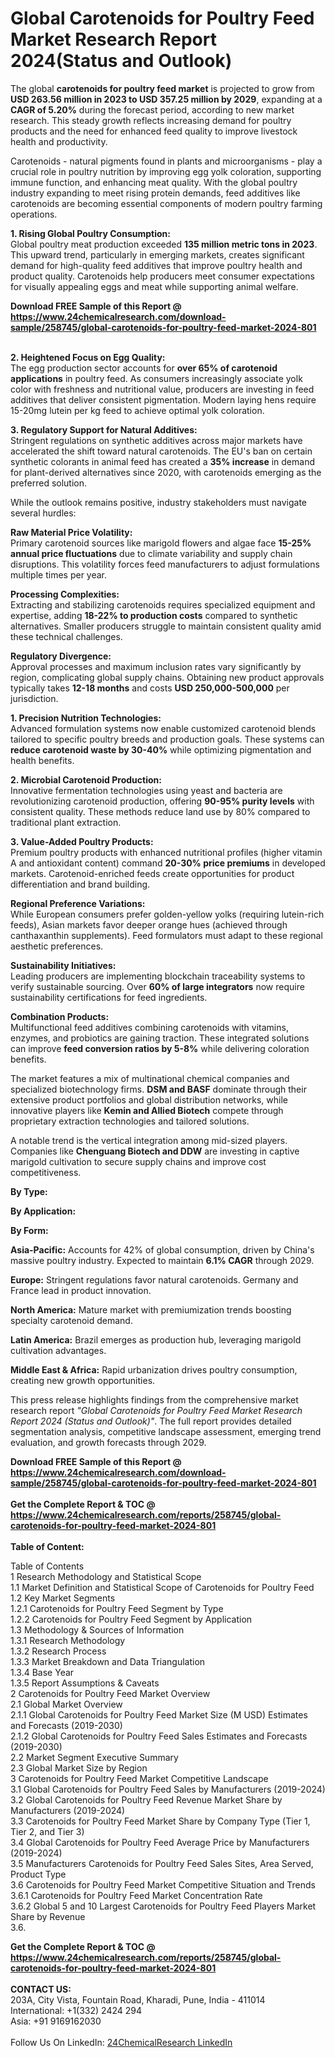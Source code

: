 <h1>Global Carotenoids for Poultry Feed Market Research Report 2024(Status and Outlook)</h1><p>The global <strong>carotenoids for poultry feed market</strong> is projected to grow from <strong>USD 263.56 million in 2023 to USD 357.25 million by 2029</strong>, expanding at a <strong>CAGR of 5.20%</strong> during the forecast period, according to new market research. This steady growth reflects increasing demand for poultry products and the need for enhanced feed quality to improve livestock health and productivity.</p><p>Carotenoids - natural pigments found in plants and microorganisms - play a crucial role in poultry nutrition by improving egg yolk coloration, supporting immune function, and enhancing meat quality. With the global poultry industry expanding to meet rising protein demands, feed additives like carotenoids are becoming essential components of modern poultry farming operations.</p><p><strong>1. Rising Global Poultry Consumption:</strong><br>
Global poultry meat production exceeded <strong>135 million metric tons in 2023</strong>. This upward trend, particularly in emerging markets, creates significant demand for high-quality feed additives that improve poultry health and product quality. Carotenoids help producers meet consumer expectations for visually appealing eggs and meat while supporting animal welfare.</p><div><b>Download FREE Sample of this Report @ 
            <a href="https://www.24chemicalresearch.com/download-sample/258745/global-carotenoids-for-poultry-feed-market-2024-801">
            https://www.24chemicalresearch.com/download-sample/258745/global-carotenoids-for-poultry-feed-market-2024-801</a></b></div><br><p><strong>2. Heightened Focus on Egg Quality:</strong><br>
The egg production sector accounts for <strong>over 65% of carotenoid applications</strong> in poultry feed. As consumers increasingly associate yolk color with freshness and nutritional value, producers are investing in feed additives that deliver consistent pigmentation. Modern laying hens require 15-20mg lutein per kg feed to achieve optimal yolk coloration.</p><p><strong>3. Regulatory Support for Natural Additives:</strong><br>
Stringent regulations on synthetic additives across major markets have accelerated the shift toward natural carotenoids. The EU's ban on certain synthetic colorants in animal feed has created a <strong>35% increase</strong> in demand for plant-derived alternatives since 2020, with carotenoids emerging as the preferred solution.</p><p>While the outlook remains positive, industry stakeholders must navigate several hurdles:</p><p><strong>Raw Material Price Volatility:</strong><br>
	Primary carotenoid sources like marigold flowers and algae face <strong>15-25% annual price fluctuations</strong> due to climate variability and supply chain disruptions. This volatility forces feed manufacturers to adjust formulations multiple times per year.</p><p><strong>Processing Complexities:</strong><br>
	Extracting and stabilizing carotenoids requires specialized equipment and expertise, adding <strong>18-22% to production costs</strong> compared to synthetic alternatives. Smaller producers struggle to maintain consistent quality amid these technical challenges.</p><p><strong>Regulatory Divergence:</strong><br>
	Approval processes and maximum inclusion rates vary significantly by region, complicating global supply chains. Obtaining new product approvals typically takes <strong>12-18 months</strong> and costs <strong>USD 250,000-500,000</strong> per jurisdiction.</p><p><strong>1. Precision Nutrition Technologies:</strong><br>
Advanced formulation systems now enable customized carotenoid blends tailored to specific poultry breeds and production goals. These systems can <strong>reduce carotenoid waste by 30-40%</strong> while optimizing pigmentation and health benefits.</p><p><strong>2. Microbial Carotenoid Production:</strong><br>
Innovative fermentation technologies using yeast and bacteria are revolutionizing carotenoid production, offering <strong>90-95% purity levels</strong> with consistent quality. These methods reduce land use by 80% compared to traditional plant extraction.</p><p><strong>3. Value-Added Poultry Products:</strong><br>
Premium poultry products with enhanced nutritional profiles (higher vitamin A and antioxidant content) command <strong>20-30% price premiums</strong> in developed markets. Carotenoid-enriched feeds create opportunities for product differentiation and brand building.</p><p><strong>Regional Preference Variations:</strong><br>
	While European consumers prefer golden-yellow yolks (requiring lutein-rich feeds), Asian markets favor deeper orange hues (achieved through canthaxanthin supplements). Feed formulators must adapt to these regional aesthetic preferences.</p><p><strong>Sustainability Initiatives:</strong><br>
	Leading producers are implementing blockchain traceability systems to verify sustainable sourcing. Over <strong>60% of large integrators</strong> now require sustainability certifications for feed ingredients.</p><p><strong>Combination Products:</strong><br>
	Multifunctional feed additives combining carotenoids with vitamins, enzymes, and probiotics are gaining traction. These integrated solutions can improve <strong>feed conversion ratios by 5-8%</strong> while delivering coloration benefits.</p><p>The market features a mix of multinational chemical companies and specialized biotechnology firms. <strong>DSM and BASF</strong> dominate through their extensive product portfolios and global distribution networks, while innovative players like <strong>Kemin and Allied Biotech</strong> compete through proprietary extraction technologies and tailored solutions.</p><p>A notable trend is the vertical integration among mid-sized players. Companies like <strong>Chenguang Biotech and DDW</strong> are investing in captive marigold cultivation to secure supply chains and improve cost competitiveness.</p><p><strong>By Type:</strong></p><p><strong>By Application:</strong></p><p><strong>By Form:</strong></p><p><strong>Asia-Pacific:</strong> Accounts for 42% of global consumption, driven by China's massive poultry industry. Expected to maintain <strong>6.1% CAGR</strong> through 2029.</p><p><strong>Europe:</strong> Stringent regulations favor natural carotenoids. Germany and France lead in product innovation.</p><p><strong>North America:</strong> Mature market with premiumization trends boosting specialty carotenoid demand.</p><p><strong>Latin America:</strong> Brazil emerges as production hub, leveraging marigold cultivation advantages.</p><p><strong>Middle East &amp; Africa:</strong> Rapid urbanization drives poultry consumption, creating new growth opportunities.</p><p>This press release highlights findings from the comprehensive market research report <em>"Global Carotenoids for Poultry Feed Market Research Report 2024 (Status and Outlook)"</em>. The full report provides detailed segmentation analysis, competitive landscape assessment, emerging trend evaluation, and growth forecasts through 2029.</p><div><b>Download FREE Sample of this Report @ 
            <a href="https://www.24chemicalresearch.com/download-sample/258745/global-carotenoids-for-poultry-feed-market-2024-801">
            https://www.24chemicalresearch.com/download-sample/258745/global-carotenoids-for-poultry-feed-market-2024-801</a></b></div><br><div><b>Get the Complete Report & TOC @ 
            <a href="https://www.24chemicalresearch.com/reports/258745/global-carotenoids-for-poultry-feed-market-2024-801">
            https://www.24chemicalresearch.com/reports/258745/global-carotenoids-for-poultry-feed-market-2024-801</a></b></div><br>
            <b>Table of Content:</b><p>Table of Contents<br />
1 Research Methodology and Statistical Scope<br />
1.1 Market Definition and Statistical Scope of Carotenoids for Poultry Feed<br />
1.2 Key Market Segments<br />
1.2.1 Carotenoids for Poultry Feed Segment by Type<br />
1.2.2 Carotenoids for Poultry Feed Segment by Application<br />
1.3 Methodology & Sources of Information<br />
1.3.1 Research Methodology<br />
1.3.2 Research Process<br />
1.3.3 Market Breakdown and Data Triangulation<br />
1.3.4 Base Year<br />
1.3.5 Report Assumptions & Caveats<br />
2 Carotenoids for Poultry Feed Market Overview<br />
2.1 Global Market Overview<br />
2.1.1 Global Carotenoids for Poultry Feed Market Size (M USD) Estimates and Forecasts (2019-2030)<br />
2.1.2 Global Carotenoids for Poultry Feed Sales Estimates and Forecasts (2019-2030)<br />
2.2 Market Segment Executive Summary<br />
2.3 Global Market Size by Region<br />
3 Carotenoids for Poultry Feed Market Competitive Landscape<br />
3.1 Global Carotenoids for Poultry Feed Sales by Manufacturers (2019-2024)<br />
3.2 Global Carotenoids for Poultry Feed Revenue Market Share by Manufacturers (2019-2024)<br />
3.3 Carotenoids for Poultry Feed Market Share by Company Type (Tier 1, Tier 2, and Tier 3)<br />
3.4 Global Carotenoids for Poultry Feed Average Price by Manufacturers (2019-2024)<br />
3.5 Manufacturers Carotenoids for Poultry Feed Sales Sites, Area Served, Product Type<br />
3.6 Carotenoids for Poultry Feed Market Competitive Situation and Trends<br />
3.6.1 Carotenoids for Poultry Feed Market Concentration Rate<br />
3.6.2 Global 5 and 10 Largest Carotenoids for Poultry Feed Players Market Share by Revenue<br />
3.6.</p><div><b>Get the Complete Report & TOC @ 
            <a href="https://www.24chemicalresearch.com/reports/258745/global-carotenoids-for-poultry-feed-market-2024-801">
            https://www.24chemicalresearch.com/reports/258745/global-carotenoids-for-poultry-feed-market-2024-801</a></b></div><br><b>CONTACT US:</b><br>
            203A, City Vista, Fountain Road, Kharadi, Pune, India - 411014<br>
            International: +1(332) 2424 294<br>
            Asia: +91 9169162030 <br><br>
            Follow Us On LinkedIn: <a href="https://www.linkedin.com/company/24chemicalresearch/">24ChemicalResearch LinkedIn</a>